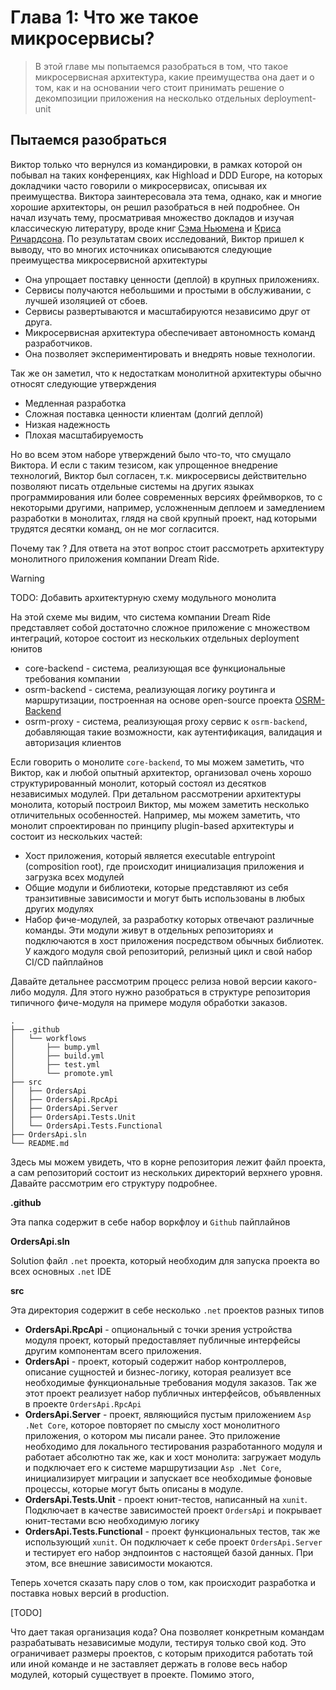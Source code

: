 # Глава 1: Что же такое микросервисы?

> В этой главе мы попытаемся разобраться в том, что такое микросервисная архитектура, какие преимущества она
> дает и о том, как и на основании чего стоит принимать решение о декомпозиции приложения на несколько
> отдельных deployment-unit

## Пытаемся разобраться

Виктор только что вернулся из командировки, в рамках которой он побывал на таких конференциях, как Highload и DDD Europe, на которых докладчики часто говорили о микросервисах, описывая их преимущества. Виктора заинтересовала эта тема, однако, как и многие хорошие архитекторы, он решил разобраться в ней подробнее. Он начал изучать тему, просматривая множество докладов и изучая классическую литературу, вроде книг [Сэма Ньюмена]() и [Криса Ричардсона](). По результатам своих исследований, Виктор пришел к выводу, что во многих источниках описываются следующие преимущества микросервисной архитектуры

- Она упрощает поставку ценности (деплой) в крупных приложениях.
- Сервисы получаются небольшими и простыми в обслуживании, с лучшей изоляцией от сбоев.
- Сервисы развертываются и масштабируются независимо друг от друга.
- Микросервисная архитектура обеспечивает автономность команд разработчиков.
- Она позволяет экспериментировать и внедрять новые технологии.

Так же он заметил, что к недостаткам монолитной архитектуры обычно относят следующие утверждения

- Медленная разработка
- Сложная поставка ценности клиентам (долгий деплой)
- Низкая надежность
- Плохая масштабируемость

Но во всем этом наборе утверждений было что-то, что смущало Виктора. И если с таким тезисом, как упрощенное внедрение технологий, Виктор был согласен, т.к. микросервисы действительно позволяют писать отдельные системы на других языках программирования или более современных версиях фреймворков, то с некоторыми другими, например, усложненным деплоем и замедлением разработки в монолитах, глядя на свой крупный проект, над которыми трудятся десятки команд, он не мог согласится.

Почему так ? Для ответа на этот вопрос стоит рассмотреть архитектуру монолитного приложения компании Dream Ride.

> [!WARNING]
>
> TODO: Добавить архитектурную схему модульного монолита

На этой схеме мы видим, что система компании Dream Ride представляет собой достаточно сложное приложение с множеством интеграций, которое состоит из нескольких отдельных deployment юнитов

- core-backend - система, реализующая все функциональные требования компании
- osrm-backend - система, реализующая логику роутинга и маршрутизации, построенная на основе open-source проекта [OSRM-Backend](https://github.com/Project-OSRM/osrm-backend)
- osrm-proxy - система, реализующая proxy сервис к `osrm-backend`, добавляющая такие возможности, как аутентификация, валидация и авторизация клиентов

Если говорить о монолите `core-backend`, то мы можем заметить, что Виктор, как и любой опытный архитектор, организовал очень хорошо структурированный монолит, который состоял из десятков независимых модулей.
При детальном рассмотрении архитектуры монолита, который построил Виктор, мы можем заметить несколько отличительных особенностей. Например, мы можем заметить, что монолит спроектирован по принципу plugin-based архитектуры и состоит из нескольких частей:

- Хост приложения, который является executable entrypoint (composition root), где происходит инициализация приложения и загрузка всех модулей
- Общие модули и библиотеки, которые представляют из себя транзитивные зависимости и могут быть использованы в любых других модулях
- Набор фиче-модулей, за разработку которых отвечают различные команды. Эти модули живут в отдельных репозиториях и подключаются в хост приложения посредством обычных библиотек. У каждого модуля свой репозиторий, релизный цикл и свой набор CI/CD пайплайнов

Давайте детальнее рассмотрим процесс релиза новой версии какого-либо модуля. Для этого нужно разобраться в структуре репозитория типичного фиче-модуля на примере модуля обработки заказов.

```
.
├── .github
│   └── workflows
│       ├── bump.yml
│       ├── build.yml
│       ├── test.yml
│       └── promote.yml
├── src
│   ├── OrdersApi
│   ├── OrdersApi.RpcApi
│   ├── OrdersApi.Server
│   ├── OrdersApi.Tests.Unit
│   └── OrdersApi.Tests.Functional
├── OrdersApi.sln
└── README.md
```

Здесь мы можем увидеть, что в корне репозитория лежит файл проекта, а сам репозиторий состоит из нескольких директорий верхнего уровня. Давайте рассмотрим его структуру подробнее.

**.github**

Эта папка содержит в себе набор воркфлоу и `Github` пайплайнов

**OrdersApi.sln**

Solution файл `.net` проекта, который необходим для запуска проекта во всех основных `.net` IDE

**src**

Эта директория содержит в себе несколько `.net` проектов разных типов

- **OrdersApi.RpcApi** - опциональный с точки зрения устройства модуля проект, который предоставляет публичные интерфейсы другим компонентам всего приложения.
- **OrdersApi** - проект, который содержит набор контроллеров, описание сущностей и бизнес-логику, которая реализует все необходимые функциональные требования модуля заказов. Так же этот проект реализует набор публичных интерфейсов, объявленных в проекте `OrdersApi.RpcApi`
- **OrdersApi.Server** - проект, являющийся пустым приложением `Asp .Net Core`, которое повторяет по смыслу хост монолитного приложения, о котором мы писали ранее. Это приложение необходимо для локального тестирования разработанного модуля и работает абсолютно так же, как и хост монолита: загружает модуль и подключает его к системе маршрутизации `Asp .Net Core`, инициализирует миграции и запускает все необходимые фоновые процессы, которые могут быть описаны в модуле.
- **OrdersApi.Tests.Unit** - проект юнит-тестов, написанный на `xunit`. Подключает в качестве зависимостей проект `OrdersApi` и покрывает юнит-тестами всю необходимую логику
- **OrdersApi.Tests.Functional** - проект функциональных тестов, так же использующий `xunit`. Он подключает к себе проект `OrdersApi.Server` и тестирует его набор эндпоинтов с настоящей базой данных. При этом, все внешние зависимости мокаются.

Теперь хочется сказать пару слов о том, как происходит разработка и поставка новых версий в production.

[TODO]

Что дает такая организация кода? Она позволяет конкретным командам разрабатывать независимые модули, тестируя только свой код. Это ограничивает размеры проектов, с которым приходится работать той или иной команде и не заставляет держать в голове весь набор модулей, который существует в проекте. Помимо этого,
